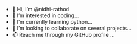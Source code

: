 - 👋 Hi, I’m @nidhi-rathod
- 👀 I’m interested in coding...
- 🌱 I’m currently learning python...
- 💞️ I’m looking to collaborate on several projects...
- 📫 Reach me through my GitHub profile ...

<!---
nidhi-rathod/nidhi-rathod is a ✨ special ✨ repository because its `README.md` (this file) appears on your GitHub profile.
You can click the Preview link to take a look at your changes.
--->
